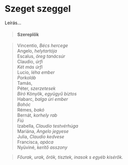 <!-- ======================================================================
--- Search engine
title:          Szeget szeggel
keywords:       szeg, vígjáték
description:    William Shakespeare: Szeget szeggel.
--- Menu system
order:          120
text:           Szeget szeggel
hidden:         false
umbel:          false
--- Page properties
id:             /comedies/measure-for-measure
document:       
layout:         layout-2-left
$-left:         play-list
searchable:     true
======================================================================= -->

# Szeget szeggel

Leírás...

>   #### Szereplők
    
>   Vincentio, _Bécs hercege_  
    Angelo, _helytartója_  
    Escalus, _öreg tanácsúr_  
    Claudio, _úrfi_  
    _Két más úrfi_  
    Lucio, _léha ember_  
    _Porkoláb_  
    Tamás,  
    Péter, _szerzetesek_  
    _Bíró_ 
    Könyök, _együgyű biztos_  
    Habarc, _balga úri ember_  
    _Bohóc_  
    Rémes, _bakó_  
    Bernát, _korhely rab_  
    _Fiú_  
    Izabella, _Claudio testvérhúga_  
    Mariána, _Angelo jegyese_  
    Julia, _Claudio kedvese_  
    Francisca, _apáca_  
    Nyüviné, _kerítő asszony_
    
>   _Főurak, urak, őrök, tisztek, inasok s egyéb kisérők._
